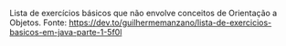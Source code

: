 Lista de exercícios básicos que não envolve conceitos de Orientação a Objetos. Fonte: https://dev.to/guilhermemanzano/lista-de-exercicios-basicos-em-java-parte-1-5f0l
